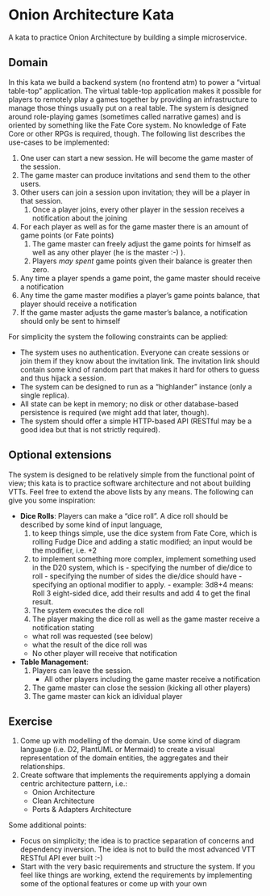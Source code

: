 # Onion Architecture Kata

A kata to practice Onion Architecture by building a simple microservice.

## Domain

In this kata we build a backend system (no frontend atm) to power a “virtual table-top” application.
The virtual table-top application makes it possible for players to remotely play a games together by
providing an infrastructure to manage those things usually put on a real table.
The system is designed around role-playing games (sometimes called narrative games) and is oriented
by something like the Fate Core system. No knowledge of Fate Core or other RPGs is required, though.
The following list describes the use-cases to be implemented:

1. One user can start a new session. He will become the game master of the session.
2. The game master can produce invitations and send them to the other users.
3. Other users can join a session upon invitation; they will be a player in that session.
   1. Once a player joins, every other player in the session receives a notification about the joining
4. For each player as well as for the game master there is an amount of game points (or Fate points)
   1. The game master can freely adjust the game points for himself as well as any other player
      (he is the master :-) ).
   2. Players _may spent_ game points given their balance is greater then zero.
5. Any time a player spends a game point, the game master should receive a notification
6. Any time the game master modifies a player’s game points balance, that player should receive a
   notification
7. If the game master adjusts the game master’s balance, a notification should only be sent to
   himself

For simplicity the system the following constraints can be applied:

- The system uses no authentication. Everyone can create sessions or join them if they know about
  the invitation link. The invitation link should contain some kind of random part that makes it
  hard for others to guess and thus hijack a session.
- The system can be designed to run as a “highlander” instance (only a single replica).
- All state can be kept in memory; no disk or other database-based persistence is required (we
  might add that later, though).
- The system should offer a simple HTTP-based API (RESTful may be a good idea but that is not
  strictly required).

## Optional extensions

The system is designed to be relatively simple from the functional point of view; this kata is to practice
software architecture and not about building VTTs. Feel free to extend the above lists by any means.
The following can give you some inspiration:

- **Dice Rolls**: Players can make a “dice roll”. A dice roll should be described by some kind of input
  language,
  1. to keep things simple, use the dice system from Fate Core, which is rolling Fudge Dice and
     adding a static modified; an input would be the modifier, i.e. +2
  2. to implement something more complex, implement something used in the D20 system,
     which is - specifying the number of die/dice to roll - specifying the number of sides the die/dice should have - specifying an optional modifier to apply. - example: 3d8+4 means: Roll 3 eight-sided dice, add their results and add 4 to get the
     final result.
  3. The system executes the dice roll
  4. The player making the dice roll as well as the game master receive a notification stating
  - what roll was requested (see below)
  - what the result of the dice roll was
  - No other player will receive that notification
- **Table Management**:
  1. Players can leave the session.
     - All other players including the game master receive a notification
  2. The game master can close the session (kicking all other players)
  3. The game master can kick an idividual player

## Exercise

1. Come up with modelling of the domain. Use some kind of diagram language (i.e. D2, PlantUML
   or Mermaid) to create a visual representation of the domain entities, the aggregates and their
   relationships.
2. Create software that implements the requirements applying a domain centric architecture pattern, i.e.:
   - Onion Architecture
   - Clean Architecture
   - Ports & Adapters Architecture

Some additional points:

- Focus on simplicity; the idea is to practice separation of concerns and dependency inversion.
  The idea is not to build the most advanced VTT RESTful API ever built :-)
- Start with the very basic requirements and structure the system. If you feel like things are working,
  extend the requirements by implementing some of the optional features or come up with your
  own

